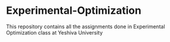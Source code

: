 # Experimental-Optimization
This repository contains all the assignments done in Experimental Optimization class at Yeshiva University
